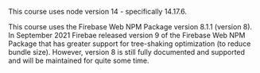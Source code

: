 This course uses node version 14 - specifically 14.17.6.

This course uses the Firebase Web NPM Package version 8.1.1 (version 8).
In September 2021 Firebae released version 9 of the Firebase Web NPM Package that has greater support for tree-shaking optimization (to reduce bundle size). However, version 8 is still fully documented and supported and will be maintained for quite some time.
